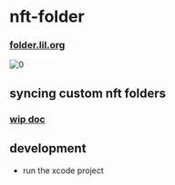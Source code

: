 # nft-folder

### [folder.lil.org](https://folder.lil.org)

![0](https://github.com/lil-org/nft-folder/assets/7680193/791644ec-f7e8-449a-817e-17219c9927ff)

## syncing custom nft folders

### [wip doc](https://github.com/lil-org/how-to-sync-nft-folders)

## development
* run the xcode project
